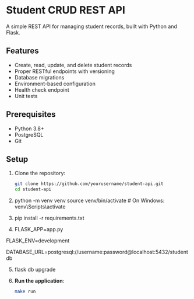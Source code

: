 # Student CRUD REST API

A simple REST API for managing student records, built with Python and Flask.

## Features

- Create, read, update, and delete student records
- Proper RESTful endpoints with versioning
- Database migrations
- Environment-based configuration
- Health check endpoint
- Unit tests

## Prerequisites

- Python 3.8+
- PostgreSQL
- Git

## Setup

1. Clone the repository:
   ```bash
   git clone https://github.com/yourusername/student-api.git
   cd student-api

2. python -m venv venv
source venv/bin/activate  # On Windows: venv\Scripts\activate

3. pip install -r requirements.txt

4. FLASK_APP=app.py

FLASK_ENV=development

DATABASE_URL=postgresql://username:password@localhost:5432/studentdb

5. flask db upgrade 

6. **Run the application**:
   ```bash
   make run


